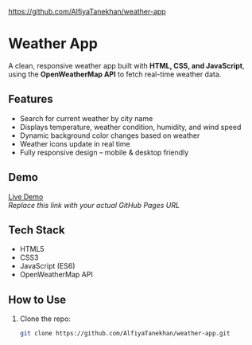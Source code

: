 https://github.com/AlfiyaTanekhan/weather-app
# Weather App

A clean, responsive weather app built with **HTML, CSS, and JavaScript**, using the **OpenWeatherMap API** to fetch real-time weather data.

## Features

- Search for current weather by city name
- Displays temperature, weather condition, humidity, and wind speed
- Dynamic background color changes based on weather
- Weather icons update in real time
- Fully responsive design – mobile & desktop friendly


## Demo

[Live Demo](https://github.com/AlfiyaTanekhan/weather-app)  
*Replace this link with your actual GitHub Pages URL*

## Tech Stack

- HTML5
- CSS3
- JavaScript (ES6)
- OpenWeatherMap API

## How to Use

1. Clone the repo:
   ```bash
   git clone https://github.com/AlfiyaTanekhan/weather-app.git
